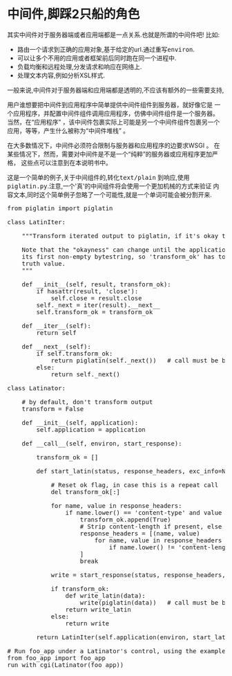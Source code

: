 # 中间件,脚踩2只船的角色

其实中间件对于服务器端或者应用端都是一点关系.也就是所谓的中间件吧!
比如:

* 路由一个请求到正确的应用对象,基于给定的url.通过重写<tt class="docutils literal">environ</tt>.
* 可以让多个不用的应用或者框架前后同时跑在同一个进程中.
* 负载均衡和远程处理,分发请求和响应在网络上.
* 处理文本内容,例如分析XSL样式.

一般来说,中间件对于服务器端和应用端都是透明的,不应该有额外的一些需要支持,

用户谁想要把中间件到应用程序中简单提供中间件组件到服务器，就好像它是
一个应用程序，并配置中间件组件调用应用程序，仿佛中间件组件是一个服务器。
当然，在“应用程序” ，该中间件包裹实际上可能是另一个中间件组件包裹另一个
应用，等等，产生什么被称为“中间件堆栈” 。

在大多数情况下，中间件必须符合限制与服务器和应用程序的边要求WSGI 。
在某些情况下，然而，需要对中间件是不是一个“纯粹”的服务器或应用程序更加严格，
这些点可以注意到在本说明书中。

这是一个简单的例子,关于中间组件的,转化<tt class="docutils literal">text/plain</tt> 到响应,使用
<tt class="docutils literal">piglatin.py</tt>.注意,一个'真'的中间组件将会使用一个更加机械的方式来验证
内容文本,同时这个简单例子忽略了一个可能性,就是一个单词可能会被分割开来.

<pre class="literal-block">
from piglatin import piglatin

class LatinIter:

    """Transform iterated output to piglatin, if it's okay to do so

    Note that the "okayness" can change until the application yields
    its first non-empty bytestring, so 'transform_ok' has to be a mutable
    truth value.
    """

    def __init__(self, result, transform_ok):
        if hasattr(result, 'close'):
            self.close = result.close
        self._next = iter(result).__next__
        self.transform_ok = transform_ok

    def __iter__(self):
        return self

    def __next__(self):
        if self.transform_ok:
            return piglatin(self._next())   # call must be byte-safe on Py3
        else:
            return self._next()

class Latinator:

    # by default, don't transform output
    transform = False

    def __init__(self, application):
        self.application = application

    def __call__(self, environ, start_response):

        transform_ok = []

        def start_latin(status, response_headers, exc_info=None):

            # Reset ok flag, in case this is a repeat call
            del transform_ok[:]

            for name, value in response_headers:
                if name.lower() == 'content-type' and value == 'text/plain':
                    transform_ok.append(True)
                    # Strip content-length if present, else it'll be wrong
                    response_headers = [(name, value)
                        for name, value in response_headers
                            if name.lower() != 'content-length'
                    ]
                    break

            write = start_response(status, response_headers, exc_info)

            if transform_ok:
                def write_latin(data):
                    write(piglatin(data))   # call must be byte-safe on Py3
                return write_latin
            else:
                return write

        return LatinIter(self.application(environ, start_latin), transform_ok)

# Run foo_app under a Latinator's control, using the example CGI gateway
from foo_app import foo_app
run_with_cgi(Latinator(foo_app))
</pre>